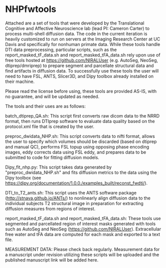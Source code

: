 # NHPfwtools
Attached are a set of tools that were developed by the Translational Cognitive and Affective Neuroscience lab (lead PI: Cameron Carter) to process multi-shell diffusion data. The code in the current iteration is heavily customized to run on servers at the Imaging Research Center at UC Davis and specifically for nonhuman primate data.  While these tools handle DTI data preprocessing, particular scripts, such as the report_masked_tF_data.sh and report_masked_tFA_data.sh rely upon use of free tools hosted at https://github.com/NIRALUser (e.g. AutoSeg, NeoSeg, dtiprep/dmriprep) to prepare segment and parcellate structural data and find artifacts in diffusion data.  To successfully use these tools the user will need to have FSL, ANTS, Slicer3D, and Dipy toolbox already installed on their machine.

Please read the license before using, these tools are provided AS-IS, with no guarantee, and will be updated as needed.

The tools and their uses are as follows:

batch_dtiprep_QA.sh: This script first converts raw dicom data to the NRRD format, then runs DTIprep software to evaluate data quality based on the protocol.xml file that is created by the user.

preproc_dwidata_NHP.sh: This script converts data to nifti format, allows the user to specify which volumes should be discarded (based on dtiprep and manual QC), performs FSL topup using opposing phase encoding images, eddy corrects data using FSL eddy, and prepares data to be submitted to code for fitting diffusion models.

Dipy_fit_nhp.py: This script takes data generated by "preproc_dwidata_NHP.sh" and fits diffusion metrics to the data using the Dipy toolbox (see https://dipy.org/documentation/1.0.0./examples_built/reconst_fwdti/).

DTI_to_T2_ants.sh: This script uses the ANTS software package (http://stnava.github.io/ANTs/) to nonlinearly align diffusion data to the individual subjects T2 structural image in preparation for extracting diffusion measures from regions of interest.

report_masked_tF_data.sh and report_masked_tFA_data.sh: These tools use segmented and parcellated region of interest masks generated with tools such as AutoSeg and NeoSeg (https://github.com/NIRALUser).  Extracellular free water and tFA data are computed for each mask and exported to a text file.

MEASUREMENT DATA: Please check back regularly.  Measurement data for a manuscript under revision utilizing these scripts will be uploaded and the published manuscript link will be added here.
